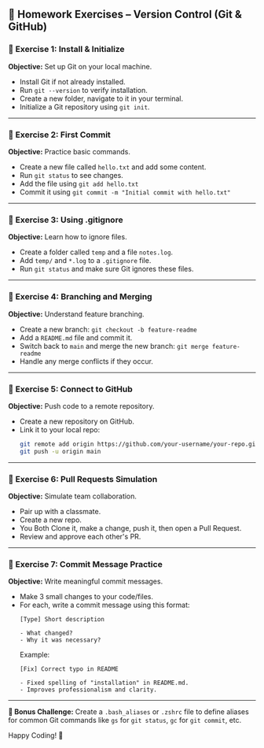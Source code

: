 ## 📝 Homework Exercises – Version Control (Git & GitHub)

### 📌 Exercise 1: Install & Initialize

**Objective:** Set up Git on your local machine.

- Install Git if not already installed.
- Run `git --version` to verify installation.
- Create a new folder, navigate to it in your terminal.
- Initialize a Git repository using `git init`.

---

### 📌 Exercise 2: First Commit

**Objective:** Practice basic commands.

- Create a new file called `hello.txt` and add some content.
- Run `git status` to see changes.
- Add the file using `git add hello.txt`
- Commit it using `git commit -m "Initial commit with hello.txt"`

---

### 📌 Exercise 3: Using .gitignore

**Objective:** Learn how to ignore files.

- Create a folder called `temp` and a file `notes.log`.
- Add `temp/` and `*.log` to a `.gitignore` file.
- Run `git status` and make sure Git ignores these files.

---

### 📌 Exercise 4: Branching and Merging

**Objective:** Understand feature branching.

- Create a new branch: `git checkout -b feature-readme`
- Add a `README.md` file and commit it.
- Switch back to `main` and merge the new branch: `git merge feature-readme`
- Handle any merge conflicts if they occur.

---

### 📌 Exercise 5: Connect to GitHub

**Objective:** Push code to a remote repository.

- Create a new repository on GitHub.
- Link it to your local repo:
  ```bash
  git remote add origin https://github.com/your-username/your-repo.git
  git push -u origin main
  ```

---

### 📌 Exercise 6: Pull Requests Simulation

**Objective:** Simulate team collaboration.

- Pair up with a classmate.
- Create a new repo.
- You Both Clone it, make a change, push it, then open a Pull Request.
- Review and approve each other's PR.

---

### 📌 Exercise 7: Commit Message Practice

**Objective:** Write meaningful commit messages.

- Make 3 small changes to your code/files.
- For each, write a commit message using this format:
  ```
  [Type] Short description

  - What changed?
  - Why it was necessary?
  ```
  Example:
  ```
  [Fix] Correct typo in README

  - Fixed spelling of "installation" in README.md.
  - Improves professionalism and clarity.
  ```

---

**💬 Bonus Challenge:** Create a `.bash_aliases` or `.zshrc` file to define aliases for common Git commands like `gs` for `git status`, `gc` for `git commit`, etc.

Happy Coding! 🚀
